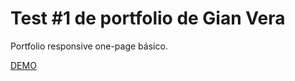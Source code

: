 # Test #1 de portfolio de Gian Vera

Portfolio responsive one-page básico.

[DEMO](http://gianveracoder.xyz/demos/portfolio1/)
